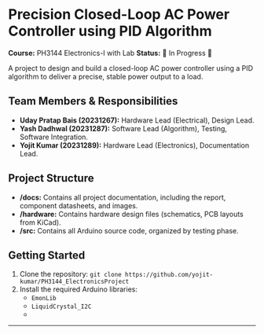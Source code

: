 # Precision Closed-Loop AC Power Controller using PID Algorithm

**Course:** PH3144 Electronics-I with Lab
**Status:** 🚧 In Progress 🚧

A project to design and build a closed-loop AC power controller using a PID algorithm to deliver a precise, stable power output to a load.

## Team Members & Responsibilities
* **Uday Pratap Bais (20231267):** Hardware Lead (Electrical), Design Lead.
* **Yash Dadhwal (20231287):** Software Lead (Algorithm), Testing, Software Integration.
* **Yojit Kumar (20231289):** Hardware Lead (Electronics), Documentation Lead.

## Project Structure
* **/docs:** Contains all project documentation, including the report, component datasheets, and images.
* **/hardware:** Contains hardware design files (schematics, PCB layouts from KiCad).
* **/src:** Contains all Arduino source code, organized by testing phase.

## Getting Started
1.  Clone the repository: `git clone https://github.com/yojit-kumar/PH3144_ElectronicsProject`
2.  Install the required Arduino libraries:
    * `EmonLib`
    * `LiquidCrystal_I2C`
    *
---

